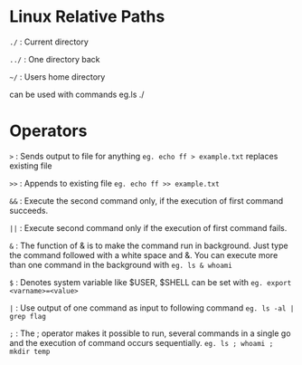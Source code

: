 # Linux Relative Paths

```./``` : Current directory 

```../``` : One directory back

```~/``` : Users home directory

can be used with commands eg.ls ./

# Operators

```>``` : Sends output to file for anything ```eg. echo ff > example.txt``` replaces existing file

```>>``` : Appends to existing file ```eg. echo ff >> example.txt```

```&&``` : Execute the second command only, if the execution of first command succeeds.

```||``` : Execute second command only if the execution of first command fails.

```&``` : The function of & is to make the command run in background. Just type the command followed with a white space and &. You can execute more than one command in the background with ```eg. ls & whoami```

```$``` : Denotes system variable like $USER, $SHELL can be set with ```eg. export <varname>=<value>```

```|``` : Use output of one command as input to following command ```eg. ls -al | grep flag```

```;``` : The ; operator makes it possible to run, several commands in a single go and the execution of command occurs sequentially. ```eg. ls ; whoami ; mkdir temp```
